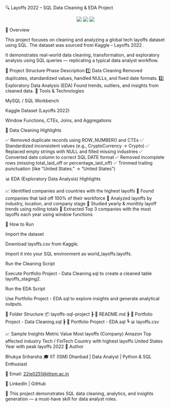 🔍 Layoffs 2022 – SQL Data Cleaning & EDA Project

<p align="center"> <img src="https://img.shields.io/badge/Skill-SQL-blue?style=for-the-badge"/> <img src="https://img.shields.io/badge/Tool-MySQL-orange?style=for-the-badge"/> <img src="https://img.shields.io/badge/Category-Data%20Analytics-success?style=for-the-badge"/> </p>
📄 Overview

This project focuses on cleaning and analyzing a global tech layoffs dataset using SQL.
The dataset was sourced from Kaggle – Layoffs 2022
.

It demonstrates real-world data cleaning, transformation, and exploratory analysis using SQL queries — replicating a typical data analyst workflow.

🧠 Project Structure
Phase Description
1️⃣ Data Cleaning Removed duplicates, standardized values, handled NULLs, and fixed date formats.
2️⃣ Exploratory Data Analysis (EDA) Found trends, outliers, and insights from cleaned data.
🧰 Tools & Technologies

MySQL / SQL Workbench

Kaggle Dataset (Layoffs 2022)

Window Functions, CTEs, Joins, and Aggregations

🧹 Data Cleaning Highlights

✅ Removed duplicate records using ROW_NUMBER() and CTEs
✅ Standardized inconsistent values (e.g., CryptoCurrency → Crypto)
✅ Replaced empty strings with NULL and filled missing industries
✅ Converted date column to correct SQL DATE format
✅ Removed incomplete rows (missing total_laid_off or percentage_laid_off)
✅ Trimmed trailing punctuation (like “United States.” → “United States”)

📊 EDA (Exploratory Data Analysis) Highlights

📈 Identified companies and countries with the highest layoffs
🏢 Found companies that laid off 100% of their workforce
📍 Analyzed layoffs by industry, location, and company stage
📆 Studied yearly & monthly layoff trends using rolling totals
🥇 Extracted Top 3 companies with the most layoffs each year using window functions

🚀 How to Run

Import the dataset

Download layoffs.csv from Kaggle.

Import it into your SQL environment as world_layoffs.layoffs.

Run the Cleaning Script

Execute Portfolio Project - Data Cleaning.sql to create a cleaned table layoffs_staging2.

Run the EDA Script

Use Portfolio Project - EDA.sql to explore insights and generate analytical outputs.

📁 Folder Structure
📦 layoffs-sql-project
┣ 📜 README.md
┣ 📄 Portfolio Project - Data Cleaning.sql
┣ 📄 Portfolio Project - EDA.sql
┗ 📊 layoffs.csv

📈 Sample Insights
Metric Value
Most layoffs (Company) Amazon
Top affected industry Tech / FinTech
Country with highest layoffs United States
Year with peak layoffs 2022
👤 Author

Bhukya Sriharsha
🎓 IIT (ISM) Dhanbad | Data Analyst | Python & SQL Enthusiast

📧 Email: 22je0251@iitism.ac.in

🔗 LinkedIn
| GitHub

🚀 This project demonstrates SQL data cleaning, analytics, and insights generation — a must-have skill for data analyst roles.
